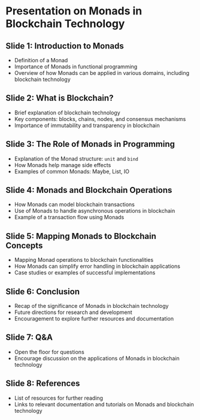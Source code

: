 # Presentation on Monads in Blockchain Technology

## Slide 1: Introduction to Monads
- Definition of a Monad
- Importance of Monads in functional programming
- Overview of how Monads can be applied in various domains, including blockchain technology

## Slide 2: What is Blockchain?
- Brief explanation of blockchain technology
- Key components: blocks, chains, nodes, and consensus mechanisms
- Importance of immutability and transparency in blockchain

## Slide 3: The Role of Monads in Programming
- Explanation of the Monad structure: `unit` and `bind`
- How Monads help manage side effects
- Examples of common Monads: Maybe, List, IO

## Slide 4: Monads and Blockchain Operations
- How Monads can model blockchain transactions
- Use of Monads to handle asynchronous operations in blockchain
- Example of a transaction flow using Monads

## Slide 5: Mapping Monads to Blockchain Concepts
- Mapping Monad operations to blockchain functionalities
- How Monads can simplify error handling in blockchain applications
- Case studies or examples of successful implementations

## Slide 6: Conclusion
- Recap of the significance of Monads in blockchain technology
- Future directions for research and development
- Encouragement to explore further resources and documentation

## Slide 7: Q&A
- Open the floor for questions
- Encourage discussion on the applications of Monads in blockchain technology

## Slide 8: References
- List of resources for further reading
- Links to relevant documentation and tutorials on Monads and blockchain technology
